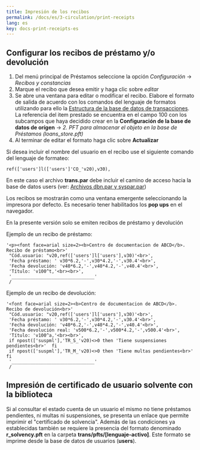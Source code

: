 ```yaml
---
title: Impresión de los recibos
permalink: /docs/es/3-circulation/print-receipts
lang: es
key: docs-print-receipts-es
---
```



## Configurar los recibos de préstamo y/o devolución

1.  Del menú principal de Préstamos seleccione la opción  _Configuración_  ->  _Recibos y constancias_
2.  Marque el recibo que desea emitir y haga clic sobre  _editar_
3.  Se abre una ventana para editar o modificar el recibo. Elabore el formato de salida de acuerdo con los comandos del lenguaje de formatos utilizando para ello la  [Estructura de la base de datos de transacciones](http://abcdwiki.net/Estructura_de_la_base_de_datos_de_transacciones "Estructura de la base de datos de transacciones"). La referencia del item prestado se encuentra en el campo 100 con los subcampos que haya decidido crear en la  **Configuración de la base de datos de orígen**  ->  _2. PFT para almacenar el objeto en la base de Préstamos (loans_store.pft)_
4.  Al terminar de editar el formato haga clic sobre  **Actualizar**

Si desea incluir el nombre del usuario en el recibo use el siguiente comando del lenguaje de formateo:

    ref(['users']l(['users']'CO_'v20),v30),

En este caso el archivo  **trans.par**  debe incluir el camino de acceso hacia la base de datos users (ver:  [Archivos dbn.par y syspar.par](http://abcdwiki.net/Archivos_dbn.par_y_syspar.par "Archivos dbn.par y syspar.par"))

Los recibos se mostrarán como una ventana emergente seleccionando la impresora por defecto. Es necesario tener habilitados los  **pop ups**  en el navegador.

En la presente versión solo se emiten recibos de préstamo y devolución

Ejemplo de un recibo de préstamo:

    '<p><font face=arial size=2><b>Centro de documentacion de ABCD</b>. Recibo de préstamo<br>'
     "Cód.usuario: "v20,ref(['users']l['users'],v30)'<br>',
     'Fecha préstamo: ' v30*6.2,'-',v30*4.2,'-',v30.4'<br>',
     'Fecha devolución: 'v40*6.2,'-',v40*4.2,'-',v40.4'<br>',
     'Título: 'v100^t,'<br><br>',
     '_______________________________'
     /

Ejemplo de un recibo de devolución:

    '<font face=arial size=2><b>Centro de documentacion de ABCD</b>. Recibo de devolución<br>'
     "Cód.usuario: "v20,ref(['users']l['users'],v30)'<br>',
     'Fecha préstamo: ' v30*6.2,'-',v30*4.2,'-',v30.4'<br>',
     'Fecha devolución: 'v40*6.2,'-',v40*4.2,'-',v40.4'<br>',
     'Fecha devolución real: 'v500*6.2,'-',v500*4.2,'-',v500.4'<br>',
     'Título: 'v100^a,'<br><br>',
     if npost(['suspml'],'TR_S_'v20)<>0 then 'Tiene suspensiones pendientes<br>'  fi
     if npost(['suspml'],'TR_M_'v20)<>0 then 'Tiene multas pendientes<br>'  fi	
     '_______________________________'
     /

  

## Impresión de certificado de usuario solvente con la biblioteca

Si al consultar el estado cuenta de un usuario el mismo no tiene préstamos pendientes, ni multas ni suspensiones, se presenta un enlace que permite imprimir el "certificado de solvencia". Además de las condiciones ya establecidas también se requiere la presencia del formato denominado  **r_solvency.pft**  en la carpeta  **trans/pfts/[lenguaje-activo]**. Este formato se imprime desde la base de datos de usuarios (**users**).